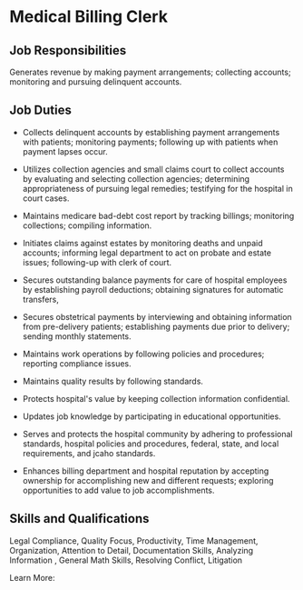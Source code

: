 # Medical Billing Clerk

## Job Responsibilities

Generates revenue by making payment arrangements; collecting accounts; monitoring and pursuing delinquent accounts.

## Job Duties

* Collects delinquent accounts by establishing payment arrangements with patients; monitoring payments; following up with patients when payment lapses occur.

* Utilizes collection agencies and small claims court to collect accounts by evaluating and selecting collection agencies; determining appropriateness of pursuing legal remedies; testifying for the hospital in court cases.

* Maintains medicare bad-debt cost report by tracking billings; monitoring collections; compiling information.

* Initiates claims against estates by monitoring deaths and unpaid accounts; informing legal department to act on probate and estate issues; following-up with clerk of court.

* Secures outstanding balance payments for care of hospital employees by establishing payroll deductions; obtaining signatures for automatic transfers,

* Secures obstetrical payments by interviewing and obtaining information from pre-delivery patients; establishing payments due prior to delivery; sending monthly statements.

* Maintains work operations by following policies and procedures; reporting compliance issues.

* Maintains quality results by following standards.

* Protects hospital&apos;s value by keeping collection information confidential.

* Updates job knowledge by participating in educational opportunities.

* Serves and protects the hospital community by adhering to professional standards, hospital policies and procedures, federal, state, and local requirements, and jcaho standards.

* Enhances billing department and hospital reputation by accepting ownership for accomplishing new and different requests; exploring opportunities to add value to job accomplishments.

## Skills and Qualifications

Legal Compliance, Quality Focus, Productivity, Time Management, Organization, Attention to Detail, Documentation Skills, Analyzing Information , General Math Skills, Resolving Conflict, Litigation

Learn More:
